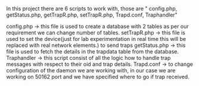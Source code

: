 In this project there are 6 scripts to work with, those are " config.php, getStatus.php, getTrapR.php, setTrapR.php, Trapd.conf, Traphandler"

config.php    -> this file is used to create a database with 2 tables as per our requirement we can change number of tables.
setTrapR.php  -> this file is used to set the device(just for lab experimentation in real time this will be replaced with real network elements.) to send traps
getStatus.php -> this file is used to fetch the details in the trapdata table from the database. 
Traphandler   -> this script consist of all the logic how to handle trap messages with respect to their oid and trap details.
Trapd.conf    -> to change configuration of the daemon we are working with, in our case we are working on 50162 port and we have specified where to go if trap received.
